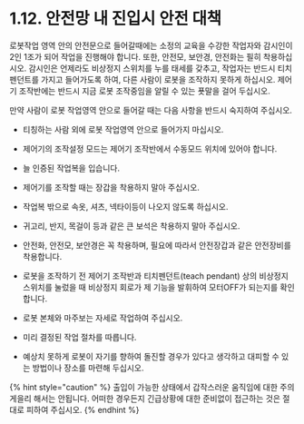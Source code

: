 ﻿# 1.12. 안전망 내 진입시 안전 대책

로봇작업 영역 안의 안전문으로 들어갈때에는 소정의 교육을 수강한 작업자와 감시인이 2인 1조가 되어 작업을 진행해야 합니다. 또한, 안전모, 보안경, 안전화는 필히 착용하십시오. 감시인은 언제라도 비상정지 스위치를 누를
태세를 갖추고, 작업자는 반드시 티치펜던트를 가지고 들어가도록 하여, 다른 사람이 로봇을 조작하지 못하게 하십시오. 제어기 조작반에는 반드시 지금 로봇 조작중임을 알릴 수 있는 푯말을 걸어 두십시오.

만약 사람이 로봇 작업영역 안으로 들어갈 때는 다음 사항을 반드시 숙지하여 주십시오.

* 티칭하는 사람 외에 로봇 작업영역 안으로 들어가지 마십시오.

* 제어기의 조작설정 모드는 제어기 조작반에서 수동모드 위치에 있어야 합니다.

* 늘 인증된 작업복을 입습니다.

* 제어기를 조작할 때는 장갑을 착용하지 말아 주십시오.

* 작업복 밖으로 속옷, 셔츠, 넥타이등이 나오지 않도록 하십시오.

* 귀고리, 반지, 목걸이 등과 같은 큰 보석은 착용하지 말아 주십시오.

* 안전화, 안전모, 보안경은 꼭 착용하며, 필요에 따라서 안전장갑과 같은 안전장비를 착용합니다.

* 로봇을 조작하기 전 제어기 조작반과 티치펜던트(teach pendant) 상의 비상정지 스위치를 눌렀을 때 비상정지 회로가 제 기능을 발휘하여 모터OFF가 되는지를 확인합니다.

* 로봇 본체와 마주보는 자세로 작업하여 주십시오. 

* 미리 결정된 작업 절차를 따릅니다.

* 예상치 못하게 로봇이 자기를 향하여 돌진할 경우가 있다고 생각하고 대피할 수 있는 방법이나 장소를 마련해 두십시오.

{% hint style="caution" %}
출입이 가능한 상태에서 갑작스러운 움직임에 대한 주의 게을리 해서는 안됩니다.
어떠한 경우든지 긴급상황에 대한 준비없이 접근하는 것은 절대로 피하여 주십시오.
{% endhint %}
